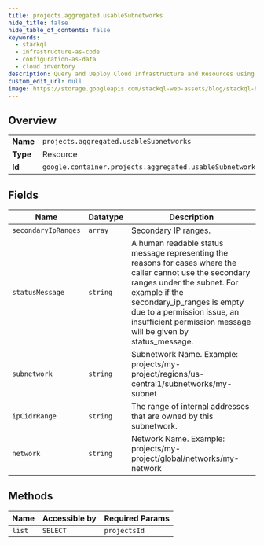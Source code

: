 ```yaml
---
title: projects.aggregated.usableSubnetworks
hide_title: false
hide_table_of_contents: false
keywords:
  - stackql
  - infrastructure-as-code
  - configuration-as-data
  - cloud inventory
description: Query and Deploy Cloud Infrastructure and Resources using SQL
custom_edit_url: null
image: https://storage.googleapis.com/stackql-web-assets/blog/stackql-blog-post-featured-image.png
---
```

  
    

## Overview
<table><tbody>
<tr><td><b>Name</b></td><td><code>projects.aggregated.usableSubnetworks</code></td></tr>
<tr><td><b>Type</b></td><td>Resource</td></tr>
<tr><td><b>Id</b></td><td><code>google.container.projects.aggregated.usableSubnetworks</code></td></tr>
</tbody></table>

## Fields
| Name | Datatype | Description |
| ---- | -------- | ----------- |
| `secondaryIpRanges` | `array` | Secondary IP ranges. |
| `statusMessage` | `string` | A human readable status message representing the reasons for cases where the caller cannot use the secondary ranges under the subnet. For example if the secondary_ip_ranges is empty due to a permission issue, an insufficient permission message will be given by status_message. |
| `subnetwork` | `string` | Subnetwork Name. Example: projects/my-project/regions/us-central1/subnetworks/my-subnet |
| `ipCidrRange` | `string` | The range of internal addresses that are owned by this subnetwork. |
| `network` | `string` | Network Name. Example: projects/my-project/global/networks/my-network |
## Methods
| Name | Accessible by | Required Params |
| ---- | ------------- | --------------- |
| `list` | `SELECT` | `projectsId` |
